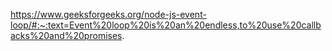 https://www.geeksforgeeks.org/node-js-event-loop/#:~:text=Event%20loop%20is%20an%20endless,to%20use%20callbacks%20and%20promises.
